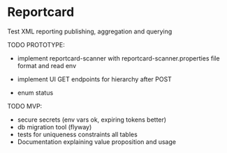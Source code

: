 # Reportcard
Test XML reporting publishing, aggregation and querying

TODO PROTOTYPE:

* implement reportcard-scanner with reportcard-scanner.properties file format and read env
* implement UI GET endpoints for hierarchy after POST

* enum status

TODO MVP:
* secure secrets (env vars ok, expiring tokens better)
* db migration tool (flyway)
* tests for uniqueness constraints all tables
* Documentation explaining value proposition and usage

